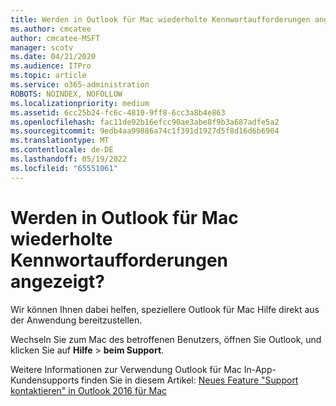 ```yaml
---
title: Werden in Outlook für Mac wiederholte Kennwortaufforderungen angezeigt?
ms.author: cmcatee
author: cmcatee-MSFT
manager: scotv
ms.date: 04/21/2020
ms.audience: ITPro
ms.topic: article
ms.service: o365-administration
ROBOTS: NOINDEX, NOFOLLOW
ms.localizationpriority: medium
ms.assetid: 6cc25b24-fc6c-4810-9ff8-6cc3a8b4e863
ms.openlocfilehash: fac11de92b16efcc90ae3abe8f9b3a687adfe5a2
ms.sourcegitcommit: 9edb4aa99886a74c1f391d1927d5f8d16d6b6904
ms.translationtype: MT
ms.contentlocale: de-DE
ms.lasthandoff: 05/19/2022
ms.locfileid: "65551061"
---
```

# <a name="experiencing-repeated-password-prompts-in-outlook-for-mac"></a>Werden in Outlook für Mac wiederholte Kennwortaufforderungen angezeigt?

Wir können Ihnen dabei helfen, speziellere Outlook für Mac Hilfe direkt aus der Anwendung bereitzustellen.
  
Wechseln Sie zum Mac des betroffenen Benutzers, öffnen Sie Outlook, und klicken Sie auf **Hilfe** \> **beim Support**.
  
Weitere Informationen zur Verwendung Outlook für Mac In-App-Kundensupports finden Sie in diesem Artikel: [Neues Feature "Support kontaktieren" in Outlook 2016 für Mac](https://answers.microsoft.com/en-us/outlook_com/forum/all/new-contact-support-feature-in-outlook-2016-for/d4fc21c4-25e2-4e10-b943-1fba6542b517)
  

